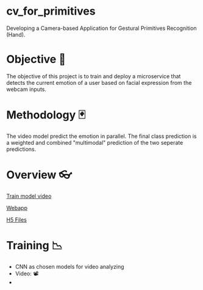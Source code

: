 # cv_for_primitives
Developing a Camera-based Application for Gestural Primitives Recognition (Hand).
# Objective 🎯
The objective of this project is to train and deploy a microservice that detects the current emotion of a user based on facial expression from the webcam inputs.
# Methodology 🃏
The video model predict the emotion in parallel. The final class prediction is a weighted and combined "multimodal" prediction of the two seperate predictions.
# Overview 👓
[Train model video](https://github.com/wintechis/cv_for_primitives/blob/main/src/webapp/process_video.py)

[Webapp](https://github.com/wintechis/cv_for_primitives/blob/main/src/webapp)

[H5 Files](https://github.com/wintechis/cv_for_primitives/blob/main/src/webapp/model_SIBI.h5)
# Training 📉
* CNN as chosen models for  video analyzing
* Video: 📽️
*








